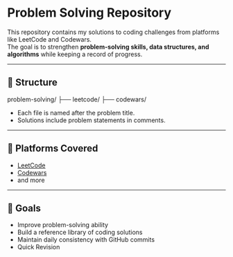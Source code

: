 # Problem Solving Repository

This repository contains my solutions to coding challenges from platforms like LeetCode and Codewars.  
The goal is to strengthen **problem-solving skills, data structures, and algorithms** while keeping a record of progress.

---

## 📂 Structure
problem-solving/
├── leetcode/
├── codewars/

- Each file is named after the problem title.
- Solutions include problem statements in comments.

---

## 🚀 Platforms Covered
- [LeetCode](https://leetcode.com/)
- [Codewars](https://www.codewars.com/)
- and more

---

## 🎯 Goals
- Improve problem-solving ability
- Build a reference library of coding solutions
- Maintain daily consistency with GitHub commits
- Quick Revision
